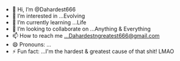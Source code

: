 - 👋 Hi, I’m @Dahardest666
- 👀 I’m interested in ...Evolving
- 🌱 I’m currently learning ...Life
- 💞️ I’m looking to collaborate on ...Anything & Everything
- 📫 How to reach me ...Dahardestngreatest666@gmail.com
- 😄 Pronouns: ...
- ⚡ Fun fact: ...I'm the hardest & greatest cause of that shit! LMAO

<!---
Dahardest666/Dahardest666 is a ✨ special ✨ repository because its `README.md` (this file) appears on your GitHub profile.
You can click the Preview link to take a look at your changes.
--->
